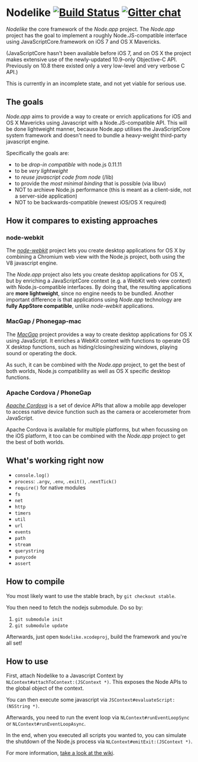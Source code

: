 # Nodelike [![Build Status](https://travis-ci.org/node-app/Nodelike.png?branch=master)](https://travis-ci.org/node-app/Nodelike) [![Gitter chat](https://badges.gitter.im/node-app/Nodelike.png)](https://gitter.im/node-app/Nodelike)

_Nodelike_ the core framework of the _Node.app_ project. The _Node.app_ project has the goal to implement a roughly Node.JS-compatible interface using JavaScriptCore.framework on iOS 7 and OS X Mavericks.

(JavaScriptCore hasn't been available before iOS 7, and on OS X the project makes extensive use of the newly-updated 10.9-only Objective-C API. Previously on 10.8 there existed only a very low-level and very verbose C API.)

This is currently in an incomplete state, and not yet viable for serious use.


## The goals

_Node.app_ aims to provide a way to create or enrich applications for iOS and OS X Mavericks using Javascript with a Node.JS-compatible API. This will be done lightweight manner, because Node.app utilises the JavaScriptCore system framework and doesn't need to bundle a heavy-weight third-party javascript engine.

Specifically the goals are:

- to be _drop-in compatible_ with node.js 0.11.11
- to be _very lightweight_
- to _reuse javascript code from node_ (/lib)
- to provide the _most minimal binding_ that is possible (via libuv)
- NOT to archieve Node.js performance (this is meant as a client-side, not a server-side application)
- NOT to be backwards-compatible (newest iOS/OS X required)


## How it compares to existing approaches

### node-webkit

The [_node-webkit_](https://github.com/rogerwang/node-webkit) project lets you create desktop applications for OS X by combining a Chromium web view with the Node.js project, both using the V8 javascript engine.

The _Node.app_ project also lets you create desktop applications for OS X, but by enriching a JavaScriptCore context (e.g. a WebKit web view context) with Node.js-compatible interfaces. By doing that, the resulting applications are **more lightweight**, since no engine needs to be bundled. Another important difference is that applications using _Node.app_ technology are **fully AppStore compatible**, unlike _node-webkit_ applications.

### MacGap / Phonegap-mac

The [_MacGap_](https://github.com/maccman/macgap) project provides a way to create desktop applications for OS X using JavaScript. It enriches a WebKit context with functions to operate OS X desktop functions, such as hiding/closing/resizing windows, playing sound or operating the dock.

As such, it can be combined with the _Node.app_ project, to get the best of both worlds, Node.js compatibility as well as OS X specific desktop functions.

### Apache Cordova / PhoneGap

[_Apache Cordova_](https://cordova.apache.org/) is a set of device APIs that allow a mobile app developer to access native device function such as the camera or accelerometer from JavaScript.

Apache Cordova is available for multiple platforms, but when focussing on the iOS platform, it too can be combined with the _Node.app_ project to get the best of both worlds.

## What's working right now

- `console.log()`
- `process`: `.argv`, `.env`, `.exit()`, `.nextTick()`
- `require()` for native modules
- `fs`
- `net`
- `http`
- `timers`
- `util`
- `url`
- `events`
- `path`
- `stream`
- `querystring`
- `punycode`
- `assert`

## How to compile

You most likely want to use the stable brach, by `git checkout stable`.

You then need to fetch the nodejs submodule. Do so by:
1. `git submodule init`
2. `git submodule update`

Afterwards, just open `Nodelike.xcodeproj`, build the framework and you're all set!

## How to use

First, attach Nodelike to a Javascript Context by `NLContext#attachToContext:(JSContext *)`. This exposes the Node APIs to the global object of the context.

You can then execute some javascript via `JSContext#evaluateScript:(NSString *)`.

Afterwards, you need to run the event loop via `NLContext#runEventLoopSync` or `NLContext#runEventLoopAsync`.

In the end, when you executed all scripts you wanted to, you can simulate the shutdown of the Node.js process via `NLContext#emitExit:(JSContext *)`.

For more information, [take a look at the wiki](//github.com/node-app/Nodelike/wiki).
